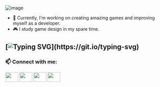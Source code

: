 ![image](https://user-images.githubusercontent.com/20231377/121440251-3b29c980-c990-11eb-9d5a-d22e5396694d.png)



- 🔭 Currently, I'm working on creating amazing games and improving myself as a developer. 
- 🎮 I study game design in my spare time.

[![Typing SVG](https://readme-typing-svg.herokuapp.com?lines=Technology+Stack%3A;SOLID%2C+Zenject%2C+DOTween%2C+Git+etc.)](https://git.io/typing-svg)
-
 <h3 align="left">📫 Connect with me:</h3>
<p align="left"> 
 <a href="https://www.linkedin.com/in/denis-yatsenko-0373b3142/" target="blank"><img align="center" src="https://cdn.jsdelivr.net/npm/simple-icons@3.0.1/icons/linkedin.svg" alt="" height="30" width="40" /></a>
<a href="https://twitter.com/Stand1kk" target="blank"><img align="center" src="https://cdn.jsdelivr.net/npm/simple-icons@3.0.1/icons/twitter.svg" alt="" height="30" width="40" /></a>
<a href="http://instagram.com/yatsenko.denisss" target="blank"><img align="center" src="https://cdn.jsdelivr.net/npm/simple-icons@3.0.1/icons/instagram.svg" alt="" height="30" width="40" /></a>
<a href="https://telegram.me/deyats" target="blank"><img align="center" src="https://cdn.jsdelivr.net/npm/simple-icons@v3/icons/telegram.svg" alt="" height="30" width="40" /></a>
</p>
